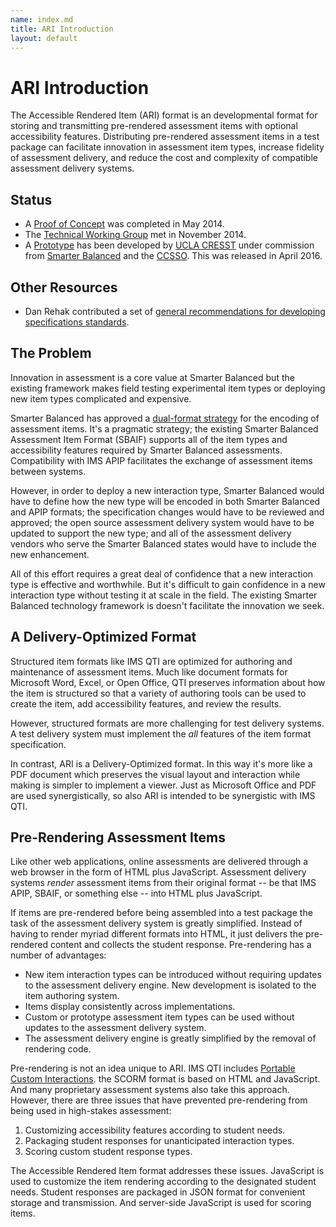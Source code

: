 ```yaml
---
name: index.md
title: ARI Introduction
layout: default
---
```


# ARI Introduction

The Accessible Rendered Item (ARI) format is an developmental format for storing and transmitting pre-rendered assessment items with optional accessibility features. Distributing pre-rendered assessment items in a test package can facilitate innovation in assessment item types, increase fidelity of assessment delivery, and reduce the cost and complexity of compatible assessment delivery systems.

## Status

 * A [Proof of Concept](ProofOfConcept) was completed in May 2014.
 * The [Technical Working Group](2014-11-13_ARI_Technical_Working_Group_Report.pdf) met in November 2014.
 * A [Prototype](Prototype) has been developed by [UCLA CRESST](http://www.cse.ucla.edu/) under commission from [Smarter Balanced](http://www.smarterbalanced.org) and the [CCSSO](http://ccsso.org/). This was released in April 2016.

## Other Resources
 * Dan Rehak contributed a set of [general recommendations for developing specifications standards](DevelopingSpecificationsForTheAccessibleRenderingItemFormat.pdf).

## The Problem

Innovation in assessment is a core value at Smarter Balanced but the existing framework makes field testing experimental item types or deploying new item types complicated and expensive.

Smarter Balanced has approved a [dual-format strategy](http://www.smarterapp.org/spec/2013/11/25/specs-AssessmentItemFormatBrief.html) for the encoding of assessment items. It's a pragmatic strategy; the existing Smarter Balanced Assessment Item Format (SBAIF) supports all of the item types and accessibility features required by Smarter Balanced assessments. Compatibility with IMS APIP facilitates the exchange of assessment items between systems.

However, in order to deploy a new interaction type, Smarter Balanced would have to define how the new type will be encoded in both Smarter Balanced and APIP formats; the specification changes would have to be reviewed and approved; the open source assessment delivery system would have to be updated to support the new type; and all of the assessment delivery vendors who serve the Smarter Balanced states would have to include the new enhancement.

All of this effort requires a great deal of confidence that a new interaction type is effective and worthwhile. But it's difficult to gain confidence in a new interaction type without testing it at scale in the field. The existing Smarter Balanced technology framework is doesn't facilitate the innovation we seek.

## A Delivery-Optimized Format

Structured item formats like IMS QTI are optimized for authoring and maintenance of assessment items. Much like document formats for Microsoft Word, Excel, or Open Office, QTI preserves information about how the item is structured so that a variety of authoring tools can be used to create the item, add accessibility features, and review the results.

However, structured formats are more challenging for test delivery systems. A test delivery system must implement the *all* features of the item format specification.

In contrast, ARI is a Delivery-Optimized format. In this way it's more like  a PDF document which preserves the visual layout and interaction while making is simpler to implement a viewer. Just as Microsoft Office and PDF are used synergistically, so also ARI is intended to be synergistic with IMS QTI.

## Pre-Rendering Assessment Items

Like other web applications, online assessments are delivered through a web browser in the form of HTML plus JavaScript. Assessment delivery systems *render* assessment items from their original format -- be that IMS APIP, SBAIF, or something else -- into HTML plus JavaScript.

If items are pre-rendered before being assembled into a test package the task of the assessment delivery system is greatly simplified. Instead of having to render myriad different formats into HTML, it just delivers the pre-rendered content and collects the student response. Pre-rendering has a number of advantages:

* New item interaction types can be introduced without requiring updates to the assessment delivery engine. New development is isolated to the item authoring system.
* Items display consistently across implementations.
* Custom or prototype assessment item types can be used without updates to the assessment delivery system.
* The assessment delivery engine is greatly simplified by the removal of rendering code.

Pre-rendering is not an idea unique to ARI. IMS QTI includes [Portable Custom Interactions](http://www.imsglobal.org/assessment/interactions.html). the SCORM format is based on HTML and JavaScript. And many proprietary assessment systems also take this approach. However, there are three issues that have prevented pre-rendering from being used in high-stakes assessment:

1. Customizing accessibility features according to student needs.
2. Packaging student responses for unanticipated interaction types.
3. Scoring custom student response types.

The Accessible Rendered Item format addresses these issues. JavaScript is used to customize the item rendering according to the designated student needs. Student responses are packaged in JSON format for convenient storage and transmission. And server-side JavaScript is used for scoring items.
